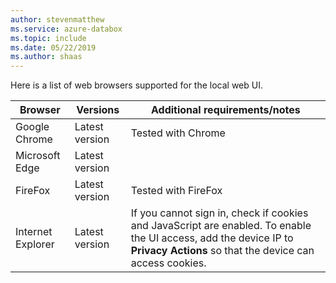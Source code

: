 ```yaml
---
author: stevenmatthew
ms.service: azure-databox
ms.topic: include
ms.date: 05/22/2019
ms.author: shaas
---
```


Here is a list of web browsers supported for the local web UI.

| **Browser** | **Versions** | **Additional requirements/notes** |
| --- | --- | --- |
| Google Chrome |Latest version |Tested with Chrome|
| Microsoft Edge |Latest version | |
| FireFox | Latest version | Tested with FireFox|
| Internet Explorer |Latest version |If you cannot sign in, check if cookies and JavaScript are enabled. To enable the UI access, add the device IP to **Privacy Actions** so that the device can access cookies. |

